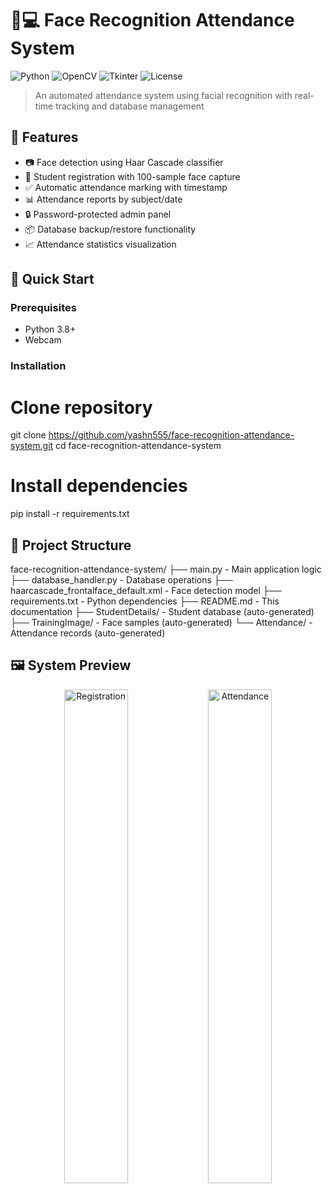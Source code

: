 # 👨💻 Face Recognition Attendance System

![Python](https://img.shields.io/badge/Python-3.8%2B-blue?logo=python)
![OpenCV](https://img.shields.io/badge/OpenCV-4.5%2B-orange?logo=opencv)
![Tkinter](https://img.shields.io/badge/GUI-Tkinter-yellowgreen)
![License](https://img.shields.io/badge/License-MIT-green)

> An automated attendance system using facial recognition with real-time tracking and database management

## 🌟 Features
- 📷 Face detection using Haar Cascade classifier
- 👥 Student registration with 100-sample face capture
- ✅ Automatic attendance marking with timestamp
- 📊 Attendance reports by subject/date
- 🔒 Password-protected admin panel
- 📦 Database backup/restore functionality
- 📈 Attendance statistics visualization

## 🚀 Quick Start

### Prerequisites
- Python 3.8+
- Webcam

### Installation
# Clone repository
git clone https://github.com/yashn555/face-recognition-attendance-system.git
cd face-recognition-attendance-system

# Install dependencies
pip install -r requirements.txt

## 🧩 Project Structure
face-recognition-attendance-system/
├── main.py                 - Main application logic
├── database_handler.py     - Database operations
├── haarcascade_frontalface_default.xml - Face detection model
├── requirements.txt        - Python dependencies
├── README.md               - This documentation
├── StudentDetails/         - Student database (auto-generated)
├── TrainingImage/          - Face samples (auto-generated)
└── Attendance/             - Attendance records (auto-generated)

## 🖼️ System Preview
<div align="center"> <img src="https://i.imgur.com/JK1lTfD.png" width="45%" alt="Registration"> <img src="https://i.imgur.com/8W7QzZL.png" width="45%" alt="Attendance"> </div>

